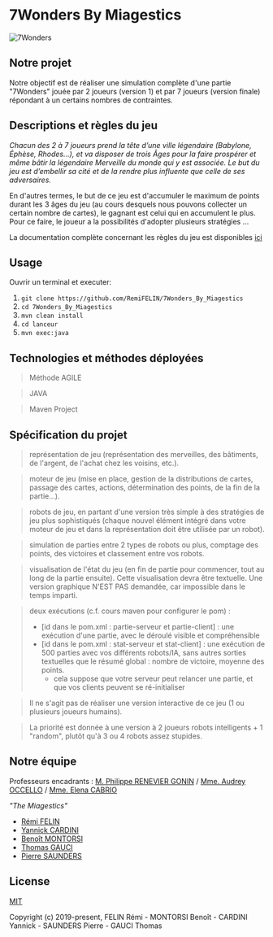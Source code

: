 
# 7Wonders By Miagestics 
![7Wonders](https://image.noelshack.com/fichiers/2019/06/1/1549316565-7-wonders.jpg)

## Notre projet

Notre objectif est de réaliser une simulation complète d'une partie "7Wonders" jouée par 2 joueurs (version 1) et par 7 joueurs (version finale) répondant à un certains nombres de contraintes.

## Descriptions et règles du jeu

*Chacun des 2 à 7 joueurs prend la tête d’une ville légendaire (Babylone, Éphèse, Rhodes…), et va disposer de trois Âges pour la faire prospérer et même bâtir la légendaire Merveille du monde qui y est associée. Le but du jeu est d’embellir sa cité et de la rendre plus influente que celle de ses adversaires.* 

En d'autres termes, le but de ce jeu est d'accumuler le maximum de points durant les 3 âges du jeu (au cours desquels nous pouvons collecter un certain nombre de cartes), le gagnant est celui qui en accumulent le plus. Pour ce faire, le joueur a la possibilités d'adopter plusieurs stratégies ...

La documentation complète concernant les règles du jeu est disponibles [ici](http://www.7wonders.net/wp-content/uploads/2017/06/7WONDERS_RULES_FR.pdf)

## Usage

Ouvrir un terminal et executer:

1. `git clone https://github.com/RemiFELIN/7Wonders_By_Miagestics`
2. `cd 7Wonders_By_Miagestics`
3. `mvn clean install`
4. `cd lanceur`
5. `mvn exec:java`


## Technologies et méthodes déployées

> Méthode AGILE

> JAVA 

> Maven Project

## Spécification du projet

> représentation de jeu (représentation des merveilles, des bâtiments, de l'argent, de l'achat chez les voisins, etc.).

> moteur de jeu (mise en place, gestion de la distributions de cartes, passage des cartes, actions, détermination des points, de la fin de la partie...).

> robots de jeu, en partant d'une version très simple à des stratégies de jeu plus sophistiqués (chaque nouvel élément intégré dans votre moteur de jeu et dans la représentation doit être utilisée par un robot).

> simulation de parties entre 2 types de robots ou plus, comptage des points, des victoires et classement entre vos robots.

> visualisation de l'état du jeu (en fin de partie pour commencer, tout au long de la partie ensuite). Cette visualisation devra être textuelle. Une version graphique N'EST PAS demandée, car impossible dans le temps imparti.

> deux exécutions (c.f. cours maven pour configurer le pom) : 
> - [id dans le pom.xml : partie-serveur et partie-client] : une exécution  d'une partie, avec le déroulé visible et compréhensible
> - [id dans le pom.xml : stat-serveur et stat-client] : une exécution de 500 parties avec vos différents robots/IA, sans autres sorties textuelles que le résumé global : nombre de victoire, moyenne des points.
>   - cela suppose que votre serveur peut relancer une partie, et que vos clients peuvent se ré-initialiser

> Il ne s'agit pas de réaliser une version interactive de ce jeu (1 ou plusieurs joueurs humains).

> La priorité est donnée à une version à 2 joueurs robots intelligents + 1 "random", plutôt qu'à 3 ou 4 robots assez stupides.

## Notre équipe

Professeurs encadrants : [M. Philippe RENEVIER GONIN](https://github.com/PhilippeRenevierGonin)
                         / [Mme. Audrey OCCELLO](https://github.com/occello)
                         / [Mme. Elena CABRIO](https://github.com/ElenaCabrio)

*"The Miagestics"*

- [Rémi FELIN](https://github.com/RemiFELIN)
- [Yannick CARDINI](https://github.com/YannickCardini)
- [Benoît MONTORSI](https://github.com/BenoitMtr)
- [Thomas GAUCI](https://github.com/ThomasGauci)
- [Pierre SAUNDERS](https://github.com/saundersp)

## License

[MIT](http://opensource.org/licenses/MIT)

Copyright (c) 2019-present, FELIN Rémi - MONTORSI Benoît - CARDINI Yannick - SAUNDERS Pierre - GAUCI Thomas

